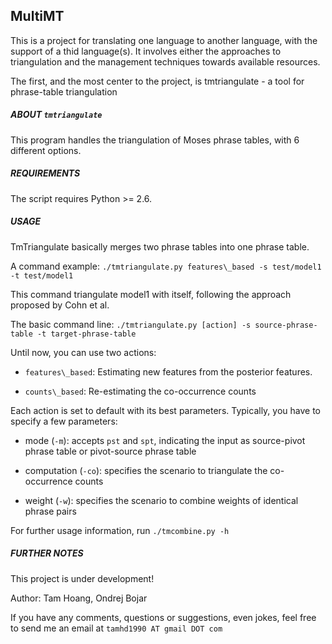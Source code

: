 
MultiMT
------

This is a project for translating one language to another language, with the support of a thid language(s).
It involves either the approaches to triangulation and the management techniques towards available resources.

The first, and the most center to the project, is tmtriangulate - a tool for phrase-table triangulation 

##### ABOUT `tmtriangulate`

This program handles the triangulation of Moses phrase tables, with 6 different options. 

##### REQUIREMENTS

The script requires Python >= 2.6. 

##### USAGE

TmTriangulate basically merges two phrase tables into one phrase table.

A command example: `./tmtriangulate.py features\_based -s test/model1 -t test/model1`

This command triangulate model1 with itself, following the approach proposed by Cohn et al.

The basic command line: `./tmtriangulate.py [action] -s source-phrase-table -t target-phrase-table`

Until now, you can use two actions:

* `features\_based`: Estimating new features from the posterior features. 

* `counts\_based`: Re-estimating the co-occurrence counts

Each action is set to default with its best parameters. Typically, you have to specify a few parameters:

* mode (`-m`): accepts `pst` and `spt`, indicating the input as source-pivot phrase table or pivot-source phrase table

* computation (`-co`): specifies the scenario to triangulate the co-occurrence counts

* weight (`-w`): specifies the scenario to combine weights of identical phrase pairs

For further usage information, run `./tmcombine.py -h`

##### FURTHER NOTES

This project is under development! 

Author: Tam Hoang, Ondrej Bojar

If you have any comments, questions or suggestions, even jokes, feel free to send me an email at `tamhd1990 AT gmail DOT com`
